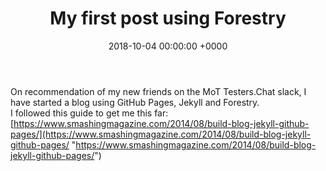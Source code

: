 ---
title: My first post using Forestry
date: 2018-10-04 00:00:00 +0000
body: |-
  On recommendation of my new friends on the MoT Testers.Chat slack, I have started a blog using GitHub Pages, Jekyll and Forestry.

  I followed this guide to get me this far:

  [https://www.smashingmagazine.com/2014/08/build-blog-jekyll-github-pages/](https://www.smashingmagazine.com/2014/08/build-blog-jekyll-github-pages/ "https://www.smashingmagazine.com/2014/08/build-blog-jekyll-github-pages/")

---